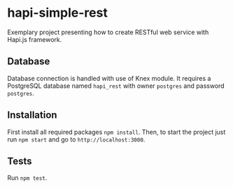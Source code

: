 # hapi-simple-rest
Exemplary project presenting how to create RESTful web service with Hapi.js framework.

## Database
Database connection is handled with use of Knex module. It requires a PostgreSQL database named `hapi_rest` with owner `postgres` and password `postgres`.

## Installation
  First install all required packages `npm install`. Then, to start the project just run `npm start` and go to `http://localhost:3000`.

## Tests
  Run `npm test`.
